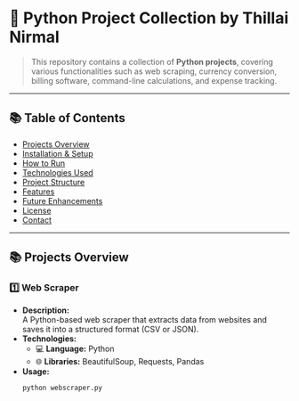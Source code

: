 # 🌟 **Python Project Collection by Thillai Nirmal**

> This repository contains a collection of **Python projects**, covering various functionalities such as web scraping, currency conversion, billing software, command-line calculations, and expense tracking.

---

## 📚 **Table of Contents**
- [Projects Overview](#projects-overview)
- [Installation & Setup](#installation--setup)
- [How to Run](#how-to-run)
- [Technologies Used](#technologies-used)
- [Project Structure](#project-structure)
- [Features](#features)
- [Future Enhancements](#future-enhancements)
- [License](#license)
- [Contact](#contact)

---

## 📚 **Projects Overview**

### 1️⃣ **Web Scraper**
- **Description:**  
  A Python-based web scraper that extracts data from websites and saves it into a structured format (CSV or JSON).
- **Technologies:**  
  - 💻 **Language:** Python  
  - 🌐 **Libraries:** BeautifulSoup, Requests, Pandas  
- **Usage:**  
  ```bash
  python webscraper.py
